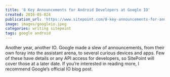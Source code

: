 ```yaml
---
title: '8 Key Announcements for Android Developers at Google IO'
created: 2016-05-024
publication_url: 'https://www.sitepoint.com/8-key-announcements-for-android-developers-at-google-io/'
image: images/googleio.jpeg
categories: writing sitepoint
tags: google android
---
```


Another year, another IO. Google made a slew of announcements, from their own foray into the assistant arena, to several curious devices and apps. Few of these have details or any API access for developers, so SitePoint will cover those at a later date. If you’re interested in reading more, I recommend Google’s official IO blog post.
